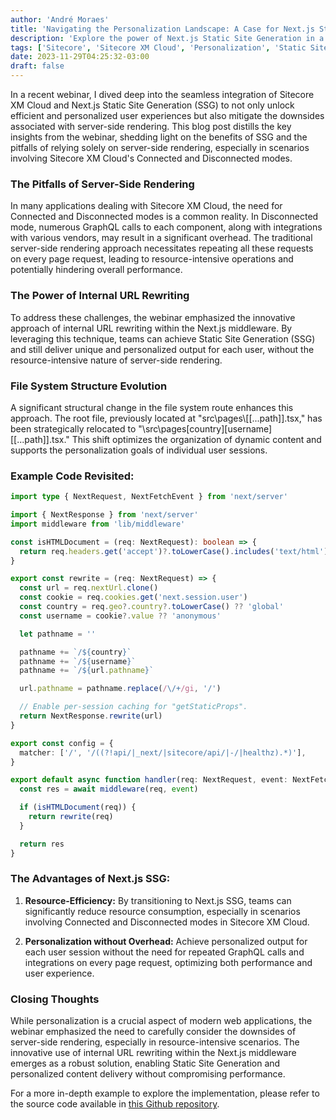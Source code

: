 ```yaml
---
author: 'André Moraes'
title: 'Navigating the Personalization Landscape: A Case for Next.js Static Site Generation with Sitecore XM Cloud'
description: 'Explore the power of Next.js Static Site Generation in a integration with Sitecore XM Cloud. Uncover the benefits of personalized user experiences while overcoming the challenges of server-side rendering.'
tags: ['Sitecore', 'Sitecore XM Cloud', 'Personalization', 'Static Site Generation', 'Next.js']
date: 2023-11-29T04:25:32-03:00
draft: false
---
```


In a recent webinar, I dived deep into the seamless integration of Sitecore XM Cloud and Next.js Static Site Generation (SSG) to not only unlock efficient and personalized user experiences but also mitigate the downsides associated with server-side rendering. This blog post distills the key insights from the webinar, shedding light on the benefits of SSG and the pitfalls of relying solely on server-side rendering, especially in scenarios involving Sitecore XM Cloud's Connected and Disconnected modes.

### The Pitfalls of Server-Side Rendering

In many applications dealing with Sitecore XM Cloud, the need for Connected and Disconnected modes is a common reality. In Disconnected mode, numerous GraphQL calls to each component, along with integrations with various vendors, may result in a significant overhead. The traditional server-side rendering approach necessitates repeating all these requests on every page request, leading to resource-intensive operations and potentially hindering overall performance.

### The Power of Internal URL Rewriting

To address these challenges, the webinar emphasized the innovative approach of internal URL rewriting within the Next.js middleware. By leveraging this technique, teams can achieve Static Site Generation (SSG) and still deliver unique and personalized output for each user, without the resource-intensive nature of server-side rendering.

### File System Structure Evolution

A significant structural change in the file system route enhances this approach. The root file, previously located at "src\pages\\[[...path]].tsx," has been strategically relocated to "\src\pages[country][username][[...path]].tsx." This shift optimizes the organization of dynamic content and supports the personalization goals of individual user sessions.

### Example Code Revisited:

```typescript
import type { NextRequest, NextFetchEvent } from 'next/server'

import { NextResponse } from 'next/server'
import middleware from 'lib/middleware'

const isHTMLDocument = (req: NextRequest): boolean => {
  return req.headers.get('accept')?.toLowerCase().includes('text/html') ?? false
}

export const rewrite = (req: NextRequest) => {
  const url = req.nextUrl.clone()
  const cookie = req.cookies.get('next.session.user')
  const country = req.geo?.country?.toLowerCase() ?? 'global'
  const username = cookie?.value ?? 'anonymous'

  let pathname = ''

  pathname += `/${country}`
  pathname += `/${username}`
  pathname += `/${url.pathname}`

  url.pathname = pathname.replace(/\/+/gi, '/')

  // Enable per-session caching for "getStaticProps".
  return NextResponse.rewrite(url)
}

export const config = {
  matcher: ['/', '/((?!api/|_next/|sitecore/api/|-/|healthz).*)'],
}

export default async function handler(req: NextRequest, event: NextFetchEvent) {
  const res = await middleware(req, event)

  if (isHTMLDocument(req)) {
    return rewrite(req)
  }

  return res
}
```

### The Advantages of Next.js SSG:

1. **Resource-Efficiency:** By transitioning to Next.js SSG, teams can significantly reduce resource consumption, especially in scenarios involving Connected and Disconnected modes in Sitecore XM Cloud.

2. **Personalization without Overhead:** Achieve personalized output for each user session without the need for repeated GraphQL calls and integrations on every page request, optimizing both performance and user experience.

### Closing Thoughts

While personalization is a crucial aspect of modern web applications, the webinar emphasized the need to carefully consider the downsides of server-side rendering, especially in resource-intensive scenarios. The innovative use of internal URL rewriting within the Next.js middleware emerges as a robust solution, enabling Static Site Generation and personalized content delivery without compromising performance.

For a more in-depth example to explore the implementation, please refer to the source code available in [this Github repository](https://github.com/andrelom/xmcloud-demo).
